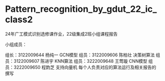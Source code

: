 # Pattern_recognition_by_gdut_22_ic_class2 
24年广工模式识别选修课作业，22级集成2班小组课程报告 

小组成员： 

组长：3122009644 杨纯一  GCN模型
组员：3122009606 陈柏壮  决策树算法
组员：3122009607 陈进宇  KNN算法
组员：3222009648 王莺璇  CNN模型
组员：3222009650 程韵芝  支持向量机
每个人负责对应的算法运行及相关报告的撰写
